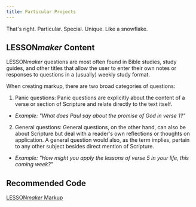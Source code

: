 ```yaml
---
title: Particular Projects
---
```


That's right. Particular. Special. Unique. Like a snowflake.

## LESSON<em>maker</em> Content
LESSON<em>maker</em> questions are most often found in Bible studies, study guides, and other titles that allow the user to enter their own notes or responses to questions in a (usually) weekly study format.

When creating markup, there are two broad categories of questions:

1. Panic questions: Panic questions are explicitly about the content of a verse or section of Scripture and relate directly to the text itself.
  - *Example: "What does Paul say about the promise of God in verse 1?"*

2. General questions: General questions, on the other hand, can also be about Scripture but deal with a reader's own reflections or thoughts on application. A general question would also, as the term implies, pertain to any other subject besides direct mention of Scripture.
  - *Example: "How might you apply the lessons of verse 5 in your life, this coming week?"*

## Recommended Code
[LESSON<em>maker</em> Markup](../code/data_types.html#LESSONmaker-Content)